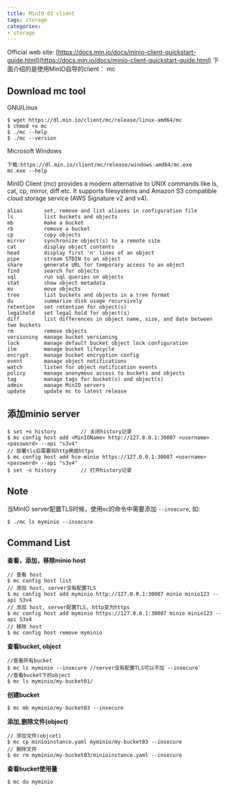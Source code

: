 ```yaml
---
title: MinIO 03 client
tags: storage
categories:
- storage
---
```


Official web site: [https://docs.min.io/docs/minio-client-quickstart-guide.html](https://docs.min.io/docs/minio-client-quickstart-guide.html)
下面介绍的是使用MinIO自导的client： mc

## **Download mc tool**
GNU/Linux

	$ wget https://dl.min.io/client/mc/release/linux-amd64/mc
	$ chmod +x mc
	$ ./mc --help
	$ ./mc --version

Microsoft Windows

	下载:https://dl.min.io/client/mc/release/windows-amd64/mc.exe
	mc.exe --help
MinIO Client (mc) provides a modern alternative to UNIX commands like ls, cat, cp, mirror, diff etc. It supports filesystems and Amazon S3 compatible cloud storage service (AWS Signature v2 and v4).

	alias       set, remove and list aliases in configuration file
	ls          list buckets and objects
	mb          make a bucket
	rb          remove a bucket
	cp          copy objects
	mirror      synchronize object(s) to a remote site
	cat         display object contents
	head        display first 'n' lines of an object
	pipe        stream STDIN to an object
	share       generate URL for temporary access to an object
	find        search for objects
	sql         run sql queries on objects
	stat        show object metadata
	mv          move objects
	tree        list buckets and objects in a tree format
	du          summarize disk usage recursively
	retention   set retention for object(s)
	legalhold   set legal hold for object(s)
	diff        list differences in object name, size, and date between two buckets
	rm          remove objects
	versioning  manage bucket versioning
	lock        manage default bucket object lock configuration
	ilm         manage bucket lifecycle
	encrypt     manage bucket encryption config
	event       manage object notifications
	watch       listen for object notification events
	policy      manage anonymous access to buckets and objects
	tag         manage tags for bucket(s) and object(s)
	admin       manage MinIO servers
	update      update mc to latest release

## 添加minio server

	$ set +o history		// 关闭history记录
	$ mc config host add <MinIOName> http://127.0.0.1:30007 <username> <password> --api "s3v4"
	// 部署tls后需要将http换成https
	$ mc config host add hce-minio https://127.0.0.1:30007 <username> <password> --api "s3v4"
	$ set -o history		// 打开history记录
## **Note**
当MinIO server配置TLS时候，使用`mc`的命令中需要添加 `--insecure`, 如:

	$ ./mc ls myminio --insecure

## Command List
**查看，添加，移除minio host**

	// 查看 host
	$ mc config host list
	// 添加 host, server没有配置TLS
	$ mc config host add myminio http://127.0.0.1:30007 minio minio123 --api S3v4
	// 添加 host, server配置TLS, http变为https
	$ mc config host add myminio https://127.0.0.1:30007 minio minio123 --api S3v4
	// 移除 host
	$ mc config host remove myminio
**查看bucket, object**

	//查看所有bucket
	$ mc ls myminio --insecure //server没有配置TLS可以不加`--insecure`
	//查看bucket下的object
	$ mc ls myminio/my-bucket01/
**创建bucket**

	$ mc mb myminio/my-bucket03 --insecure
**添加,删除文件(object)**

	// 添加文件(objcet)
	$ mc cp minioinstance.yaml myminio/my-bucket03 --insecure
	// 删除文件
	$ mc rm myminio/my-bucket03/minioinstance.yaml --insecure

**查看bucket使用量**

	$ mc du myminio










